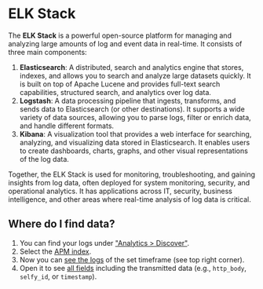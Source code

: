 # ELK Stack

The **ELK Stack** is a powerful open-source platform for managing and analyzing large amounts of log and event data in real-time. It consists of three main components:

1. **Elasticsearch**: A distributed, search and analytics engine that stores, indexes, and allows you to search and analyze large datasets quickly. It is built on top of Apache Lucene and provides full-text search capabilities, structured search, and analytics over log data.
2. **Logstash**: A data processing pipeline that ingests, transforms, and sends data to Elasticsearch (or other destinations). It supports a wide variety of data sources, allowing you to parse logs, filter or enrich data, and handle different formats.
3. **Kibana**: A visualization tool that provides a web interface for searching, analyzing, and visualizing data stored in Elasticsearch. It enables users to create dashboards, charts, graphs, and other visual representations of the log data.

Together, the ELK Stack is used for monitoring, troubleshooting, and gaining insights from log data, often deployed for system monitoring, security, and operational analytics. It has applications across IT, security, business intelligence, and other areas where real-time analysis of log data is critical. 

## Where do I find data?

1. You can find your logs under ["Analytics > Discover"](./figures/elk1.png).
2. Select the [APM index](./figures/elk2.png).
3. Now you can [see the logs](./figures/elk3.png) of the set timeframe (see top right corner).
4. Open it to see [all fields](./figures/elk4.png) including the transmitted data (e.g., `http_body`, `selfy_id`, or `timestamp`).
